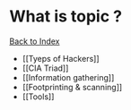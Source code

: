 # What is topic ?

[Back to Index](Index)

- [[Tyeps of Hackers]]
- [[CIA Triad]]
- [[Information gathering]]
- [[Footprinting & scanning]]
- [[Tools]]